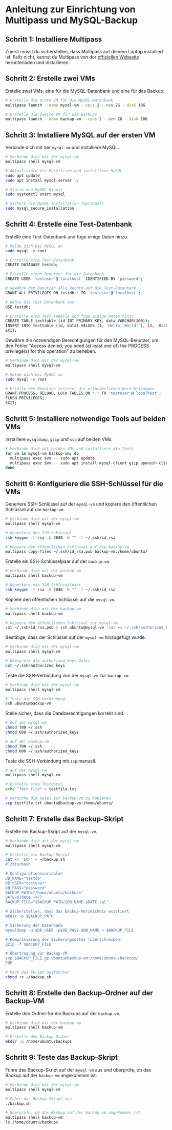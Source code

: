 
# Anleitung zur Einrichtung von Multipass und MySQL-Backup

## Schritt 1: Installiere Multipass
Zuerst musst du sicherstellen, dass Multipass auf deinem Laptop installiert ist. Falls nicht, kannst du Multipass von der [offiziellen Webseite](https://multipass.run) herunterladen und installieren.

## Schritt 2: Erstelle zwei VMs
Erstelle zwei VMs, eine für die MySQL-Datenbank und eine für das Backup.

```sh
# Erstelle die erste VM für die MySQL-Datenbank
multipass launch --name mysql-vm --cpus 2 --mem 2G --disk 10G

# Erstelle die zweite VM für die Backups
multipass launch --name backup-vm --cpus 2 --mem 2G --disk 10G
```

## Schritt 3: Installiere MySQL auf der ersten VM
Verbinde dich mit der `mysql-vm` und installiere MySQL.

```sh
# Verbinde dich mit der mysql-vm
multipass shell mysql-vm

# Aktualisiere die Paketliste und installiere MySQL
sudo apt update
sudo apt install mysql-server -y

# Starte den MySQL-Dienst
sudo systemctl start mysql

# Sichere die MySQL-Installation (Optional)
sudo mysql_secure_installation
```

## Schritt 4: Erstelle eine Test-Datenbank
Erstelle eine Test-Datenbank und füge einige Daten hinzu.

```sh
# Melde dich bei MySQL an
sudo mysql -u root

# Erstelle eine Test-Datenbank
CREATE DATABASE testdb;

# Erstelle einen Benutzer für die Datenbank
CREATE USER 'testuser'@'localhost' IDENTIFIED BY 'password';

# Gewähre dem Benutzer alle Rechte auf die Test-Datenbank
GRANT ALL PRIVILEGES ON testdb.* TO 'testuser'@'localhost';

# Wähle die Test-Datenbank aus
USE testdb;

# Erstelle eine Test-Tabelle und füge einige Daten hinzu
CREATE TABLE testtable (id INT PRIMARY KEY, data VARCHAR(100));
INSERT INTO testtable (id, data) VALUES (1, 'Hello, World!'), (2, 'Backup Test');
EXIT;
```

Gewähre die notwendigen Berechtigungen für den MySQL-Benutzer, um den Fehler "Access denied; you need (at least one of) the PROCESS privilege(s) for this operation" zu beheben.

```sh
# Verbinde dich mit der mysql-vm
multipass shell mysql-vm

# Melde dich bei MySQL an
sudo mysql -u root

# Erteile dem Benutzer testuser die erforderlichen Berechtigungen
GRANT PROCESS, RELOAD, LOCK TABLES ON *.* TO 'testuser'@'localhost';
FLUSH PRIVILEGES;
EXIT;
```

## Schritt 5: Installiere notwendige Tools auf beiden VMs
Installiere `mysqldump`, `gzip` und `scp` auf beiden VMs.

```sh
# Verbinde dich mit beiden VMs und installiere die Tools
for vm in mysql-vm backup-vm; do
  multipass exec $vm -- sudo apt update
  multipass exec $vm -- sudo apt install mysql-client gzip openssh-client -y
done
```

## Schritt 6: Konfiguriere die SSH-Schlüssel für die VMs
Generiere SSH-Schlüssel auf der `mysql-vm` und kopiere den öffentlichen Schlüssel auf die `backup-vm`.

```sh
# Verbinde dich mit der mysql-vm
multipass shell mysql-vm

# Generiere den SSH-Schlüssel
ssh-keygen -t rsa -b 2048 -N "" -f ~/.ssh/id_rsa

# Kopiere den öffentlichen Schlüssel auf die backup-vm
multipass copy-files ~/.ssh/id_rsa.pub backup-vm:/home/ubuntu/
```

Erstelle ein SSH-Schlüsselpaar auf der `backup-vm`.

```sh
# Verbinde dich mit der backup-vm
multipass shell backup-vm

# Generiere ein SSH-Schlüsselpaar
ssh-keygen -t rsa -b 2048 -N "" -f ~/.ssh/id_rsa
```

Kopiere den öffentlichen Schlüssel auf die `mysql-vm`.

```sh
# Verbinde dich mit der backup-vm
multipass shell backup-vm

# Kopiere den öffentlichen Schlüssel zur mysql-vm
cat ~/.ssh/id_rsa.pub | ssh ubuntu@mysql-vm 'cat >> ~/.ssh/authorized_keys'
```

Bestätige, dass der Schlüssel auf der `mysql-vm` hinzugefügt wurde.

```sh
# Verbinde dich mit der mysql-vm
multipass shell mysql-vm

# Überprüfe die authorized_keys Datei
cat ~/.ssh/authorized_keys
```

Teste die SSH-Verbindung von der `mysql-vm` zur `backup-vm`.

```sh
# Verbinde dich mit der mysql-vm
multipass shell mysql-vm

# Teste die SSH-Verbindung
ssh ubuntu@backup-vm
```

Stelle sicher, dass die Dateiberechtigungen korrekt sind.

```sh
# Auf der mysql-vm
chmod 700 ~/.ssh
chmod 600 ~/.ssh/authorized_keys

# Auf der backup-vm
chmod 700 ~/.ssh
chmod 600 ~/.ssh/authorized_keys
```

Teste die SSH-Verbindung mit `scp` manuell.

```sh
# Auf der mysql-vm
multipass shell mysql-vm

# Erstelle eine Testdatei
echo "Test file" > testfile.txt

# Versuche die Datei zur backup-vm zu kopieren
scp testfile.txt ubuntu@backup-vm:/home/ubuntu/
```

## Schritt 7: Erstelle das Backup-Skript
Erstelle ein Backup-Skript auf der `mysql-vm`.

```sh
# Verbinde dich mit der mysql-vm
multipass shell mysql-vm

# Erstelle ein Backup-Skript
cat << 'EOF' > ~/backup.sh
#!/bin/bash

# Konfigurationsvariablen
DB_NAME="testdb"
DB_USER="testuser"
DB_PASS="password"
BACKUP_PATH="/home/ubuntu/backups"
DATE=$(date +%F)
BACKUP_FILE="$BACKUP_PATH/$DB_NAME-$DATE.sql"

# Sicherstellen, dass das Backup-Verzeichnis existiert
mkdir -p $BACKUP_PATH

# Sicherung der Datenbank
mysqldump -u $DB_USER -p$DB_PASS $DB_NAME > $BACKUP_FILE

# Komprimierung der Sicherungsdatei (überschreiben)
gzip -f $BACKUP_FILE

# Übertragung zur Backup-VM
scp $BACKUP_FILE.gz ubuntu@backup-vm:/home/ubuntu/backups/
EOF

# Mach das Skript ausführbar
chmod +x ~/backup.sh
```

## Schritt 8: Erstelle den Backup-Ordner auf der Backup-VM
Erstelle den Ordner für die Backups auf der `backup-vm`.

```sh
# Verbinde dich mit der backup-vm
multipass shell backup-vm

# Erstelle den Backup-Ordner
mkdir -p /home/ubuntu/backups
```

## Schritt 9: Teste das Backup-Skript
Führe das Backup-Skript auf der `mysql-vm` aus und überprüfe, ob das Backup auf der `backup-vm` angekommen ist.

```sh
# Verbinde dich mit der mysql-vm
multipass shell mysql-vm

# Führe das Backup-Skript aus
./backup.sh

# Überprüfe, ob das Backup auf der backup-vm angekommen ist
multipass shell backup-vm
ls /home/ubuntu/backups



